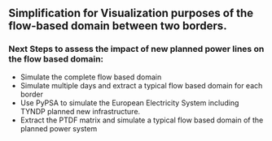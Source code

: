 ## Simplification for Visualization purposes of the flow-based domain between two borders.

### Next Steps to assess the impact of new planned power lines on the flow based domain:
- Simulate the complete flow based domain
- Simulate multiple days and extract a typical flow based domain for each border
- Use PyPSA to simulate the European Electricity System including TYNDP planned new infrastructure.
- Extract the PTDF matrix and simulate a typical flow based domain of the planned power system

